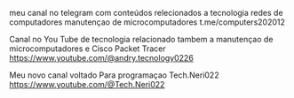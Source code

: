 

meu canal no telegram com conteúdos relecionados a tecnologia redes de computadores manutençao de microcomputadores
t.me/computers202012

Canal no You Tube de tecnologia relacionado tambem a manutençao de microcomputadores e Cisco Packet Tracer
https://www.youtube.com/@andry.tecnology0226

Meu novo canal voltado Para programaçao  Tech.Neri022 
https://www.youtube.com/@Tech.Neri022

